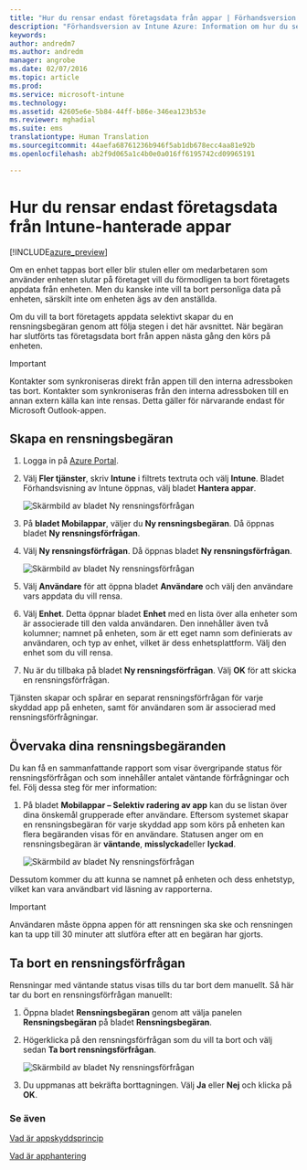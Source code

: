 ```yaml
---
title: "Hur du rensar endast företagsdata från appar | Förhandsversion av Intune Azure | Microsoft Docs"
description: "Förhandsversion av Intune Azure: Information om hur du selektivt rensar appar med Microsoft Intune."
keywords: 
author: andredm7
ms.author: andredm
manager: angrobe
ms.date: 02/07/2016
ms.topic: article
ms.prod: 
ms.service: microsoft-intune
ms.technology: 
ms.assetid: 42605e6e-5b84-44ff-b86e-346ea123b53e
ms.reviewer: mghadial
ms.suite: ems
translationtype: Human Translation
ms.sourcegitcommit: 44aefa68761236b946f5ab1db678ecc4aa81e92b
ms.openlocfilehash: ab2f9d065a1c4b0e0a016ff6195742cd09965191

---
```


# <a name="how-to-wipe-only-corporate-data-from-intune-managed-apps"></a>Hur du rensar endast företagsdata från Intune-hanterade appar

[!INCLUDE[azure_preview](../includes/azure_preview.md)]

Om en enhet tappas bort eller blir stulen eller om medarbetaren som använder enheten slutar på företaget vill du förmodligen ta bort företagets appdata från enheten. Men du kanske inte vill ta bort personliga data på enheten, särskilt inte om enheten ägs av den anställda.

Om du vill ta bort företagets appdata selektivt skapar du en rensningsbegäran genom att följa stegen i det här avsnittet. När begäran har slutförts tas företagsdata bort från appen nästa gång den körs på enheten.

>[!IMPORTANT]
> Kontakter som synkroniseras direkt från appen till den interna adressboken tas bort. Kontakter som synkroniseras från den interna adressboken till en annan extern källa kan inte rensas. Detta gäller för närvarande endast för Microsoft Outlook-appen.

## <a name="create-a-wipe-request"></a>Skapa en rensningsbegäran

1.  Logga in på [Azure Portal](https://portal.azure.com).

2.  Välj **Fler tjänster**, skriv **Intune** i filtrets textruta och välj **Intune**. Bladet Förhandsvisning av Intune öppnas, välj bladet **Hantera appar**.

    ![Skärmbild av bladet Ny rensningsförfrågan](../media/intune-azure-preview-blade.png)

3.  På **bladet Mobilappar**, väljer du **Ny rensningsbegäran**. Då öppnas bladet **Ny rensningsförfrågan**.

4.  Välj  **Ny rensningsförfrågan**. Då öppnas bladet **Ny rensningsförfrågan**.

    ![Skärmbild av bladet Ny rensningsförfrågan](../media/AzurePortal_MAM_NewWipeRequest.png)

5.  Välj **Användare** för att öppna bladet **Användare** och välj den användare vars appdata du vill rensa.

6.  Välj **Enhet**. Detta öppnar bladet **Enhet** med en lista över alla enheter som är associerade till den valda användaren. Den innehåller även två kolumner; namnet på enheten, som är ett eget namn som definierats av användaren, och typ av enhet, vilket är dess enhetsplattform. Välj den enhet som du vill rensa.

7.  Nu är du tillbaka på bladet **Ny rensningsförfrågan**. Välj **OK** för att skicka en rensningsförfrågan. 

Tjänsten skapar och spårar en separat rensningsförfrågan för varje skyddad app på enheten, samt för användaren som är associerad med rensningsförfrågningar.

## <a name="monitor-your-wipe-requests"></a>Övervaka dina rensningsbegäranden

Du kan få en sammanfattande rapport som visar övergripande status för rensningsförfrågan och som innehåller antalet väntande förfrågningar och fel. Följ dessa steg för mer information:

1.  På bladet **Mobilappar – Selektiv radering av app** kan du se listan över dina önskemål grupperade efter användare. Eftersom systemet skapar en rensningsbegäran för varje skyddad app som körs på enheten kan flera begäranden visas för en användare. Statusen anger om en rensningsbegäran är **väntande**, **misslyckad**eller **lyckad**.

    ![Skärmbild av bladet Ny rensningsförfrågan](../media/wipe-request-status-1.png)

Dessutom kommer du att kunna se namnet på enheten och dess enhetstyp, vilket kan vara användbart vid läsning av rapporterna.

>[!IMPORTANT]
> Användaren måste öppna appen för att rensningen ska ske och rensningen kan ta upp till 30 minuter att slutföra efter att en begäran har gjorts.

## <a name="delete-a-wipe-request"></a>Ta bort en rensningsförfrågan

Rensningar med väntande status visas tills du tar bort dem manuellt.  Så här tar du bort en rensningsförfrågan manuellt:

1.  Öppna bladet **Rensningsbegäran** genom att välja panelen **Rensningsbegäran** på bladet **Rensningsbegäran**.

2.  Högerklicka på den rensningsförfrågan som du vill ta bort och välj sedan **Ta bort rensningsförfrågan**.

    ![Skärmbild av bladet Ny rensningsförfrågan](../media/delete-wipe-request.png)

3.  Du uppmanas att bekräfta borttagningen. Välj **Ja** eller **Nej** och klicka på **OK**.

### <a name="see-also"></a>Se även
[Vad är appskyddsprincip](what-is-app-protection-policy.md)

[Vad är apphantering](what-is-app-management.md)


<!--HONumber=Feb17_HO2-->


